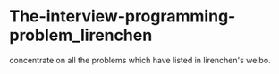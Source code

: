 The-interview-programming-problem_lirenchen
===========================================

 concentrate on all the problems which have listed in lirenchen's weibo.
